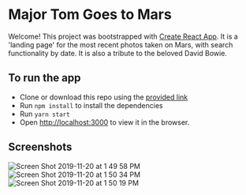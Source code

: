 # Major Tom Goes to Mars

Welcome! This project was bootstrapped with [Create React App](https://github.com/facebook/create-react-app). It is a 'landing page' for the most recent photos taken on Mars, with search functionality by date. It is also a tribute to the beloved David Bowie.

## To run the app
- Clone or download this repo using the [provided link](https://github.com/makmandy/rover-cam.git)
- Run `npm install` to install the dependencies
- Run `yarn start`
- Open [http://localhost:3000](http://localhost:3000) to view it in the browser.

## Screenshots
![Screen Shot 2019-11-20 at 1 49 58 PM](https://user-images.githubusercontent.com/34462288/69281190-bf451200-0b9c-11ea-9094-873e7c792081.png)
![Screen Shot 2019-11-20 at 1 50 34 PM](https://user-images.githubusercontent.com/34462288/69281295-e13e9480-0b9c-11ea-9d8f-b1ace577d5aa.png)
![Screen Shot 2019-11-20 at 1 50 19 PM](https://user-images.githubusercontent.com/34462288/69281302-e56ab200-0b9c-11ea-8451-bb11526f0b11.png)
